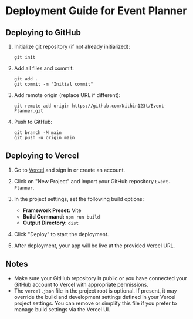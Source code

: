 # Deployment Guide for Event Planner

## Deploying to GitHub

1. Initialize git repository (if not already initialized):
   ```
   git init
   ```

2. Add all files and commit:
   ```
   git add .
   git commit -m "Initial commit"
   ```

3. Add remote origin (replace URL if different):
   ```
   git remote add origin https://github.com/Nithin123t/Event-Planner.git
   ```

4. Push to GitHub:
   ```
   git branch -M main
   git push -u origin main
   ```

## Deploying to Vercel

1. Go to [Vercel](https://vercel.com/) and sign in or create an account.

2. Click on "New Project" and import your GitHub repository `Event-Planner`.

3. In the project settings, set the following build options:
   - **Framework Preset:** Vite
   - **Build Command:** `npm run build`
   - **Output Directory:** `dist`

4. Click "Deploy" to start the deployment.

5. After deployment, your app will be live at the provided Vercel URL.

## Notes

- Make sure your GitHub repository is public or you have connected your GitHub account to Vercel with appropriate permissions.
- The `vercel.json` file in the project root is optional. If present, it may override the build and development settings defined in your Vercel project settings. You can remove or simplify this file if you prefer to manage build settings via the Vercel UI.
